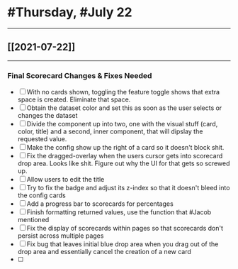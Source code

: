 # #Thursday, #July 22
---

## [[2021-07-22]]

---

### Final Scorecard Changes & Fixes Needed

- [ ] With no cards shown, toggling the feature toggle shows that extra space is created. Eliminate that space.
- [ ] Obtain the dataset color and set this as soon as the user selects or changes the dataset
- [ ] Divide the component up into two, one with the visual stuff (card, color, title) and a second, inner component, that will dipslay the requested value.
- [ ] Make the config show up the right of a card so it doesn't block shit.
- [ ] Fix the dragged-overlay when the users cursor gets into scorecard drop area. Looks like shit. Figure out why the UI for that gets so screwed up.
- [ ] Allow users to edit the title
- [ ] Try to fix the badge and adjust its z-index so that it doesn't bleed into the config cards
- [ ] Add a progress bar to scorecards for percentages
- [ ] Finish formatting returned values, use the function that #Jacob mentioned
- [ ] Fix the display of scorecards within pages so that scorecards don't persist across multiple pages
- [ ]  Fix bug that leaves initial blue drop area when you drag out of the drop area and essentially cancel the creation of a new card
- [ ]  















